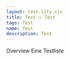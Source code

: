```yaml
---
layout: test.11ty.cjs
title: Test ⌲ Test
tags: Test
name: Test
description: Test
---
```


<iff-title level="3">Overview</hls-title>
<iff-title level="4">Eine Testliste</hls-title>
